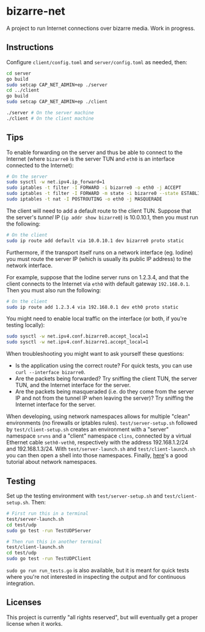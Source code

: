 # bizarre-net

A project to run Internet connections over bizarre media. Work in progress.

## Instructions

Configure `client/config.toml` and `server/config.toml` as needed, then:

```bash
cd server
go build
sudo setcap CAP_NET_ADMIN+ep ./server
cd ../client
go build
sudo setcap CAP_NET_ADMIN+ep ./client

./server # On the server machine
./client # On the client machine
```

## Tips

To enable forwarding on the server and thus be able to connect to the Internet (where `bizarre0` is the server TUN and `eth0` is an interface connected to the Internet):

```bash
# On the server
sudo sysctl -w net.ipv4.ip_forward=1
sudo iptables -t filter -I FORWARD -i bizarre0 -o eth0 -j ACCEPT
sudo iptables -t filter -I FORWARD -m state -i bizarre0 --state ESTABLISHED,RELATED -j ACCEPT
sudo iptables -t nat -I POSTROUTING -o eth0 -j MASQUERADE
```

The client will need to add a default route to the client TUN. Suppose that the server's *tunnel* IP (`ip addr show bizarre0`) is 10.0.10.1, then you must run the following:

```bash
# On the client
sudo ip route add default via 10.0.10.1 dev bizarre0 proto static
```

Furthermore, if the transport itself runs on a network interface (eg. Iodine) you must route the server IP (which is usually its public IP address) to the network interface.

For example, suppose that the Iodine server runs on 1.2.3.4, and that the client connects to the Internet via `eth0` with default gateway `192.168.0.1`. Then you must also run the following:

```bash
# On the client
sudo ip route add 1.2.3.4 via 192.168.0.1 dev eth0 proto static
```

You might need to enable local traffic on the interface (or both, if you're testing locally):

```bash
sudo sysctl -w net.ipv4.conf.bizarre0.accept_local=1
sudo sysctl -w net.ipv4.conf.bizarre1.accept_local=1
```

When troubleshooting you might want to ask yourself these questions:

 - Is the application using the correct route? For quick tests, you can use `curl --interface bizarre0`.
 - Are the packets being forwarded? Try sniffing the client TUN, the server TUN, and the Internet interface for the server.
 - Are the packets being masqueraded (i.e. do they come from the server IP and not from the tunnel IP when leaving the server)? Try sniffing the Internet interface for the server.

When developing, using network namespaces allows for multiple "clean" environments (no firewalls or iptables rules). `test/server-setup.sh` followed by `test/client-setup.sh` creates an environment with a "server" namespace `srvns` and a "client" namespace `clins`, connected by a virtual Ethernet cable `seth0-veth0`, respectively with the address 192.168.1.2/24 and 192.168.1.3/24. With `test/server-launch.sh` and `test/client-launch.sh` you can then open a shell into those namespaces. Finally, [here](https://iximiuz.com/en/posts/container-networking-is-simple/)'s a good tutorial about network namespaces.

## Testing
Set up the testing environment with `test/server-setup.sh` and `test/client-setup.sh`. Then:

```bash
# First run this in a terminal
test/server-launch.sh
cd test/udp
sudo go test -run TestUDPServer
```

```bash
# Then run this in another terminal
test/client-launch.sh
cd test/udp
sudo go test -run TestUDPClient
```

`sudo go run run_tests.go` is also available, but it is meant for quick tests where you're not interested in inspecting the output and for continuous integration.

## Licenses

This project is currently "all rights reserved", but will eventually get a proper license when it works.